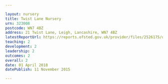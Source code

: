 ```yaml
---

layout: nursery
title: Twist Lane Nursery
urn: 323008
postcode: WN7 4BZ
address: 21 Twist Lane, Leigh, Lancashire, WN7 4BZ
latestReportUrl: https://reports.ofsted.gov.uk/provider/files/2526175/urn/323008.pdf
teaching: 2
development: 2
leadership: 2
outcomes: 2
overall: 2
date: 01 April 2018 
datePublish: 11 November 2015

---
```

